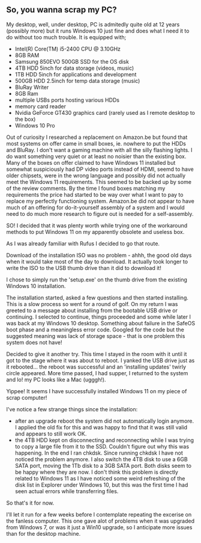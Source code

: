 ## So, you wanna scrap my PC?

My desktop, well, under desktop, PC is admitedly quite old at 12 years (possibly more) 
but it runs Windows 10 just fine and does what I need it to do without too much trouble.
It is equipped with;
- Intel(R) Core(TM) i5-2400 CPU @ 3.10GHz
- 8GB RAM
- Samsung 850EVO 500GB SSD for the OS disk
- 4TB HDD 5inch for data storage (videos, music)
- 1TB HDD 5inch for applications and development
- 500GB HDD 2.5inch for temp data storage (music)
- BluRay Writer
- 8GB Ram
- multiple USBs ports hosting various HDDs
- memory card reader
- Nvidia GeForce GT430 graphics card (rarely used as I remote desktop to the box)
- Windows 10 Pro

Out of curiosity I researched a replacement on Amazon.be but found that most
systems on offer came in small boxes, ie. nowhere to put the HDDs and BluRay.
I don't want a gaming machine with all the silly flashing lights.
I do want something very quiet or at least no noisier than the existing box.
Many of the boxes on offer claimed to have Windows 11 installed but somewhat 
suspiciously had DP video ports instead of HDMI, seemd to have older chipsets,
were in the wrong language and possibly did not actually meet the Windows 11 requirements. 
This seemed to be backed up by some of the review comments. By the time I found boxes matching
my requirements the price had started to be way over what I want to pay
to replace my perfectly functioning system. Amazon.be did not appear to have
much of an offering for do-it-yourself assembly of a system and I would need to 
do much more research to figure out is needed for a self-assembly.

SO! I decided that it was plenty worth while trying one of the workaround methods to
put Windows 11 on my apparently obsolete and useless box.

As I was already familiar with Rufus I decided to go that route.

Download of the installation ISO was no problem - ahhh, the good old days when it
would take most of the day to download. It actually took longer to write the ISO to
the USB thumb drive than it did to download it!

I chose to simply run the 'setup.exe' on the thumb drive from the existing Windows 10
installation. 

The installation started, asked a few questions and then started installing. This is
a slow process so went for a round of golf. On my return I was greeted to a message 
about installing from the bootable USB drive or continuing. I selected to continue, things
proceeded and some while later I was back at my Windows 10 desktop. Something about failure in
the SafeOS boot phase and a meaningless error code. Googled for the code but the suggested meaning
was lack of storage space - that is one problem this system does not have!

Decided to give it another try. This time I stayed in the room with it until it got to the
stage where it was about to reboot. I yanked the USB drive just as it rebooted... the reboot
was successful and an 'installing updates' twirly circle appeared. More time passed, I had supper,
I returned to the system and lo! my PC looks like a Mac (ugggh!). 

Yippee! It seems I have successfully installed Windows 11 on my piece of scrap computer!

I've notice a few strange things since the installation:
- after an upgrade reboot the system did not automatically login anymore. I applied the old fix
  for this and was happy to find that it was still valid and appears to still work OK.
- the 4TB HDD kept on disconnecting and reconnecting while I was trying to copy a large file
  from it to the SSD. Couldn't figure out why this was happening. In the end I ran chkdsk. Since
  running chkdsk I have not noticed the problem anymore. I also switch the 4TB disk to use a
  6GB SATA port, moving the 1Tb disk to a 3GB SATA port. Both disks seem to be happy where they are now.
  I don't think this problem is directly related to Windows 11 as I have noticed some weird refreshing
  of the disk list in Explorer under Windows 10, but this was the first time I had seen actual errors
  while transferring files.

So that's it for now. 

I'll let it run for a few weeks before I contemplate repeating the excerise on the fanless computer. This
one gave alot of problems when it was upgraded from Windows 7, or was it just a Win10 upgrade, so I 
anticipate more issues than for the desktop machine.
  
